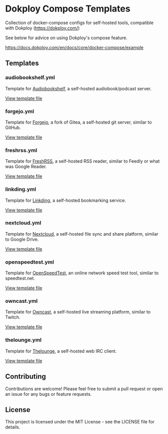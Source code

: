 # Dokploy Compose Templates

Collection of docker-compose configs for self-hosted tools, compatible with Dokploy (https://dokploy.com/)

See below for advice on using Dokploy's compose feature.

https://docs.dokploy.com/en/docs/core/docker-compose/example

## Templates

### audiobookshelf.yml

Template for [Audiobookshelf](https://www.audiobookshelf.org/), a self-hosted audiobook/podcast server.

[View template file](/templates/audiobookshelf.yml)

### forgejo.yml

Template for [Forgejo](https://forgejo.org/), a fork of Gitea, a self-hosted git server, similar to GitHub.

[View template file](/templates/audiobookshelf.yml)

### freshrss.yml

Template for [FreshRSS](https://freshrss.org/), a self-hosted RSS reader, similar to Feedly or what was Google Reader.

[View template file](/templates/freshrss.yml)

### linkding.yml

Template for [Linkding](https://github.com/sissbruecker/linkding), a self-hosted bookmarking service.

[View template file](/templates/linkding.yml)

### nextcloud.yml

Template for [Nextcloud](https://nextcloud.com/), a self-hosted file sync and share platform, similar to Google Drive.

[View template file](/templates/nextcloud.yml)

### openspeedtest.yml

Template for [OpenSpeedTest](https://www.openspeedtest.com/), an online network speed test tool, similar to speedtest.net.

[View template file](/templates/openspeedtest.yml)

### owncast.yml

Template for [Owncast](https://owncast.online/), a self-hosted live streaming platform, similar to Twitch.

[View template file](/templates/owncast.yml)

### thelounge.yml

Template for [Thelounge](https://thelounge.chat/), a self-hosted web IRC client.

[View template file](/templates/thelounge.yml)

## Contributing

Contributions are welcome! Please feel free to submit a pull request or open an issue for any bugs or feature requests.

## License

This project is licensed under the MIT License - see the LICENSE file for details.
